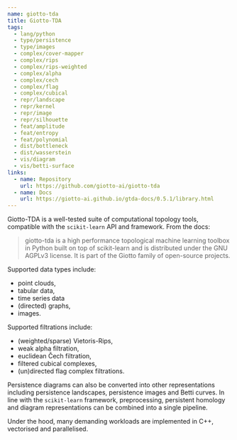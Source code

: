 ```yaml
---
name: giotto-tda
title: Giotto-TDA
tags:
  - lang/python
  - type/persistence
  - type/images
  - complex/cover-mapper
  - complex/rips
  - complex/rips-weighted
  - complex/alpha
  - complex/cech
  - complex/flag
  - complex/cubical
  - repr/landscape
  - repr/kernel
  - repr/image
  - repr/silhouette
  - feat/amplitude
  - feat/entropy
  - feat/polynomial
  - dist/bottleneck
  - dist/wasserstein
  - vis/diagram
  - vis/betti-surface
links:
  - name: Repository
    url: https://github.com/giotto-ai/giotto-tda
  - name: Docs
    url: https://giotto-ai.github.io/gtda-docs/0.5.1/library.html
---
```

Giotto-TDA is a well-tested suite of computational topology tools, compatible with the `scikit-learn` API and framework.
From the docs:
> giotto-tda is a high performance topological machine learning toolbox in Python built on top of scikit-learn and is distributed under the GNU AGPLv3 license.
> It is part of the Giotto family of open-source projects.

Supported data types include:
* point clouds,
* tabular data,
* time series data
* (directed) graphs,
* images.

Supported filtrations include:
* (weighted/sparse) Vietoris-Rips,
* weak alpha filtration,
* euclidean Čech filtration, 
* filtered cubical complexes,
* (un)directed flag complex filtrations.

Persistence diagrams can also be converted into other representations including persistence landscapes, persistence images and Betti curves.
In line with the `scikit-learn` framework, preprocessing, persistent homology and diagram representations can be combined into a single pipeline.

Under the hood, many demanding workloads are implemented in C++, vectorised and parallelised.
